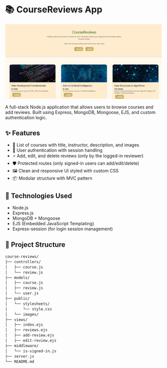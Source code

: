 # 📚 CourseReviews App

![Home Page Screenshot](public/images/rev.png)

A full-stack Node.js application that allows users to browse courses and add reviews. Built using Express, MongoDB, Mongoose, EJS, and custom authentication logic.

## ✨ Features

- 📝 List of courses with title, instructor, description, and images
- 👤 User authentication with session handling
- ⭐ Add, edit, and delete reviews (only by the logged-in reviewer)
- 🛡️ Protected routes (only signed-in users can add/edit/delete)
- 🖼️ Clean and responsive UI styled with custom CSS
- 📦 Modular structure with MVC pattern

## 🚀 Technologies Used

- Node.js
- Express.js
- MongoDB + Mongoose
- EJS (Embedded JavaScript Templating)
- Express-session (for login session management)

## 📁 Project Structure

```bash
course-reviews/
├── controllers/
│   ├── course.js
│   └── review.js
├── models/
│   ├── course.js
│   ├── review.js
│   └── user.js
├── public/
│   └── stylesheets/
│       └── style.css
│   └── images/
├── views/
│   ├── index.ejs
│   ├── reviews.ejs
│   ├── add-review.ejs
│   ├── edit-review.ejs
├── middleware/
│   └── is-signed-in.js
├── server.js
└── README.md
```
